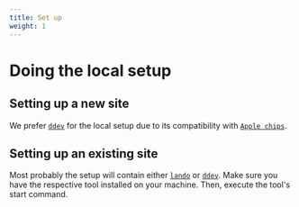 ```yaml
---
title: Set up
weight: 1
---
```


# Doing the local setup

## Setting up a new site

We prefer [`ddev`](https://ddev.com/) for the local setup due to its compatibility with [`Apple chips`](https://ddev.com/ddev-local/arm64-apple-silicon-m1-ddev-local-what-does-it-all-mean/).

## Setting up an existing site

Most probably the setup will contain either [`lando`](https://lando.dev) or [`ddev`](https://ddev.com). Make sure you have the respective tool installed on your machine. Then, execute the tool's start command.
